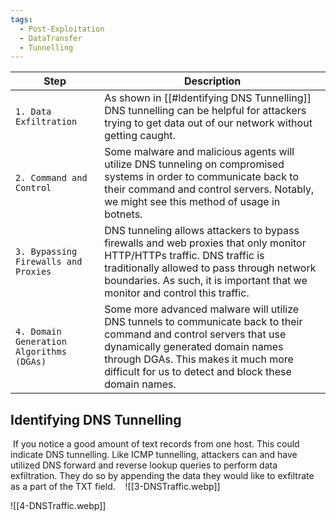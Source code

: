 ```yaml
---
tags:
  - Post-Exploitation
  - DataTransfer
  - Tunnelling
---
```

| **Step**                                 | **Description**                                                                                                                                                                                                                                         |
| ---------------------------------------- | ------------------------------------------------------------------------------------------------------------------------------------------------------------------------------------------------------------------------------------------------------- |
| `1. Data Exfiltration`                   | As shown in [[#Identifying DNS Tunnelling]] DNS tunnelling can be helpful for attackers trying to get data out of our network without getting caught.                                                                                                   |
| `2. Command and Control`                 | Some malware and malicious agents will utilize DNS tunneling on compromised systems in order to communicate back to their command and control servers. Notably, we might see this method of usage in botnets.                                           |
| `3. Bypassing Firewalls and Proxies`     | DNS tunneling allows attackers to bypass firewalls and web proxies that only monitor HTTP/HTTPs traffic. DNS traffic is traditionally allowed to pass through network boundaries. As such, it is important that we monitor and control this traffic.    |
| `4. Domain Generation Algorithms (DGAs)` | Some more advanced malware will utilize DNS tunnels to communicate back to their command and control servers that use dynamically generated domain names through DGAs. This makes it much more difficult for us to detect and block these domain names. |

## Identifying DNS Tunnelling

 If you notice a good amount of text records from one host. This could indicate DNS tunnelling. Like ICMP tunnelling, attackers can and have utilized DNS forward and reverse lookup queries to perform data exfiltration. They do so by appending the data they would like to exfiltrate as a part of the TXT field.
 
 ![[3-DNSTraffic.webp]]

![[4-DNSTraffic.webp]]

